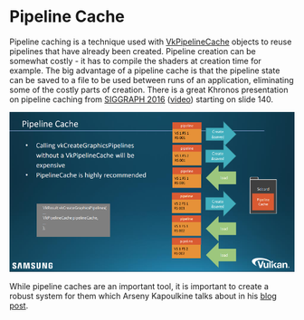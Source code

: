 # Pipeline Cache

Pipeline caching is a technique used with [VkPipelineCache](https://www.khronos.org/registry/vulkan/specs/1.1/html/vkspec.html#VkPipelineCache) objects to reuse pipelines that have already been created. Pipeline creation can be somewhat costly - it has to compile the shaders at creation time for example. The big advantage of a pipeline cache is that the pipeline state can be saved to a file to be used between runs of an application, eliminating some of the costly parts of creation. There is a great Khronos presentation on pipeline caching from [SIGGRAPH 2016](https://www.khronos.org/assets/uploads/developers/library/2016-siggraph/3D-BOF-SIGGRAPH_Jul16.pdf) ([video](https://www.youtube.com/watch?v=owuJRPKIUAg&t=1045s)) starting on slide 140.

![pipeline_cache_cache.png](../images/pipeline_cache_cache.png)

While pipeline caches are an important tool, it is important to create a robust system for them which Arseny Kapoulkine talks about in his [blog post](https://zeux.io/2019/07/17/serializing-pipeline-cache/).